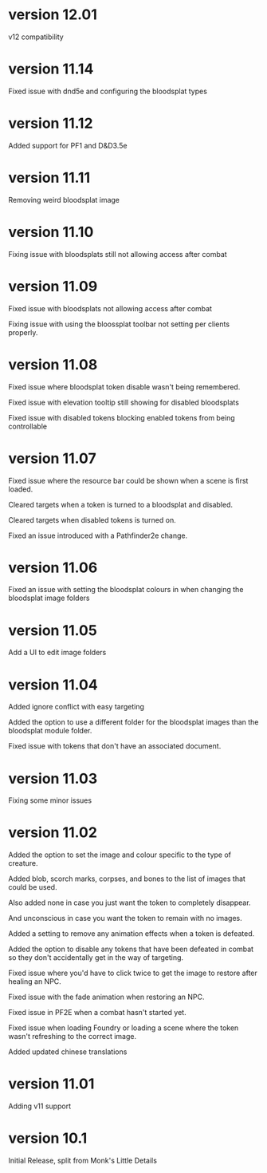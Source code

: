 # version 12.01

v12 compatibility

# version 11.14

Fixed issue with dnd5e and configuring the bloodsplat types

# version 11.12

Added support for PF1 and D&D3.5e

# version 11.11

Removing weird bloodsplat image

# version 11.10

Fixing issue with bloodsplats still not allowing access after combat

# version 11.09

Fixed issue with bloodsplats not allowing access after combat

Fixing issue with using the bloossplat toolbar not setting per clients properly.

# version 11.08

Fixed issue where bloodsplat token disable wasn't being remembered.

Fixed issue with elevation tooltip still showing for disabled bloodsplats

Fixed issue with disabled tokens blocking enabled tokens from being controllable

# version 11.07

Fixed issue where the resource bar could be shown when a scene is first loaded.

Cleared targets when a token is turned to a bloodsplat and disabled.

Cleared targets when disabled tokens is turned on.

Fixed an issue introduced with a Pathfinder2e change.

# version 11.06

Fixed an issue with setting the bloodsplat colours in when changing the bloodsplat image folders

# version 11.05

Add a UI to edit image folders

# version 11.04

Added ignore conflict with easy targeting

Added the option to use a different folder for the bloodsplat images than the bloodsplat module folder.

Fixed issue with tokens that don't have an associated document.

# version 11.03

Fixing some minor issues

# version 11.02

Added the option to set the image and colour specific to the type of creature.

Added blob, scorch marks, corpses, and bones to the list of images that could be used.

Also added none in case you just want the token to completely disappear.

And unconscious in case you want the token to remain with no images.

Added a setting to remove any animation effects when a token is defeated.

Added the option to disable any tokens that have been defeated in combat so they don't accidentally get in the way of targeting.

Fixed issue where you'd have to click twice to get the image to restore after healing an NPC.

Fixed issue with the fade animation when restoring an NPC.

Fixed issue in PF2E when a combat hasn't started yet.

Fixed issue when loading Foundry or loading a scene where the token wasn't refreshing to the correct image.

Added updated chinese translations

# version 11.01

Adding v11 support

# version 10.1

Initial Release, split from Monk's Little Details